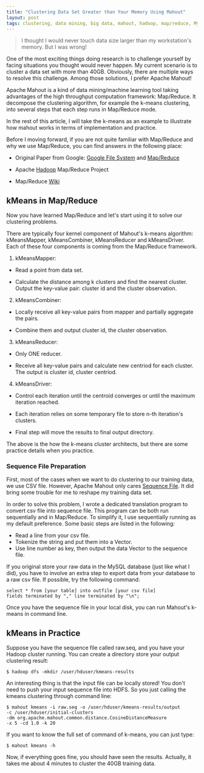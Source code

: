 ```yaml
---
title: "Clustering Data Set Greater than Your Memory Using Mahout"
layout: post
tags: clustering, data mining, big data, mahout, hadoop, map/reduce, MySQL
---
```


> I thought I would never touch data size larger than my workstation's memory. But I was wrong!

One of the most exciting things doing research is to challenge yourself by facing situations you thought would never happen. My current scenario is to cluster a data set with more than 40GB. Obviously, there are multiple ways to resolve this challenge. Among those solutions, I prefer Apache Mahout!

Apache Mahout is a kind of data mining/machine learning tool taking advantages of the high throughput computation framework: Map/Reduce. It decompose the clustering algorithm, for example the k-means clustering, into several steps that each step runs in Map/Reduce mode.

In the rest of this article, I will take the k-means as an example to illustrate how mahout works in terms of implementation and practice.

Before I moving forward, if you are not quite familiar with Map/Reduce and why we use Map/Reduce, you can find answers in the following place:

* Original Paper from Google: [Google File System][1] and [Map/Reduce][2]

* Apache [Hadoop][3] Map/Reduce Project

* Map/Reduce [Wiki][4]

## kMeans in Map/Reduce

Now you have learned Map/Reduce and let's start using it to solve our clustering problems.

There are typically four kernel component of Mahout's k-means algorithm: kMeansMapper, kMeansCombiner, kMeansReducer and kMeansDriver. Each of these four components is coming from the Map/Reduce framework.

1. kMeansMapper:

* Read a point from data set.

* Calculate the distance among k clusters and find the nearest cluster. Output the key-value pair: cluster id and the cluster observation.

2. kMeansCombiner:

* Locally receive all key-value pairs from mapper and partially aggregate the pairs. 

* Combine them and output cluster id, the cluster observation.

3. kMeansReducer:

* Only ONE reducer.

* Receive all key-value pairs and calculate new centriod for each cluster. The output is cluster id, cluster centriod.

4. kMeansDriver:

* Control each iteration until the centroid converges or until the maximum iteration reached.

* Each iteration relies on some temporary file to store n-th iteration's clusters.

* Final step will move the results to final output directory.

The above is the how the k-means cluster architects, but there are some practice details when you practice.

### Sequence File Preparation

First, most of the cases when we want to do clustering to our training data, we use CSV file. However, Apache Mahout only cares [Sequence File][5]. It did bring some trouble for me to reshape my training data set.

In order to solve this problem, I wrote a dedicated translation program to convert csv file into sequence file. This program can be both run sequentially and in Map/Reduce. To simplify it, I use sequentially running as my default preference. Some basic steps are listed in the following:

* Read a line from your csv file.
* Tokenize the string and put them into a Vector.
* Use line number as key, then output the data Vector to the sequence file.

If you original store your raw data in the MySQL database (just like what I did), you have to involve an extra step to export data from your database to a raw csv file. If possible, try the following command:

    select * from [your table] into outfile [your csv file] 
    fields terminated by "," line terminated by "\n";

Once you have the sequence file in your local disk, you can run Mahout's k-means in command line.

## kMeans in Practice

Suppose you have the sequence file called raw.seq, and you have your Hadoop cluster running. You can create a directory store your output clustering result:

    $ hadoop dfs -mkdir /user/hduser/kmeans-results
    
An interesting thing is that the input file can be locally stored! You don't need to push your input sequence file into HDFS. So you just calling the kmeans clustering through command line:

    $ mahout kmeans -i raw.seq -o /user/hduser/kmeans-results/output 
    -c /user/hduser/initial-clusters 
    -dm org.apache.mahout.common.distance.CosineDistanceMeasure 
    -x 5 -cd 1.0 -k 20
    
If you want to know the full set of command of k-means, you can just type:

    $ mahout kmeans -h
    
Now, if everything goes fine, you should have seen the results. Actually, it takes me about 4 minutes to cluster the 40GB training data.

[1]: http://dl.acm.org/citation.cfm?id=945450
[2]: http://dl.acm.org/citation.cfm?id=1327492
[3]: http://hadoop.apache.org/mapreduce/
[4]: http://en.wikipedia.org/wiki/MapReduce
[5]: https://builds.apache.org/job/Mahout-Quality/javadoc/org/apache/mahout/common/iterator/sequencefile/package-summary.html
